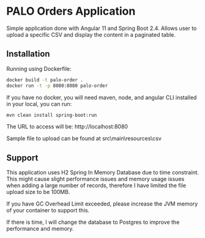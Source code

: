 # PALO Orders Application

Simple application done with Angular 11 and Spring Boot 2.4. Allows user to upload a specific CSV and display the content in a paginated table.

## Installation

Running using Dockerfile: 

```bash
docker build -t palo-order .
docker run -t -p 8080:8080 palo-order
```

If you have no docker, you will need maven, node, and angular CLI installed in your local, you can run:

```bash
mvn clean install spring-boot:run
```

The URL to access will be: http://localhost:8080

Sample file to upload can be found at src\main\resources\csv

## Support

This application uses H2 Spring In Memory Database due to time constraint. This might cause slight performance issues and memory usage issues when adding a large number of records, therefore I have limited the file upload size to be 100MB.

If you have GC Overhead Limit exceeded, please increase the JVM memory of your container to support this.

If there is time, I will change the database to Postgres to improve the performance and memory.
